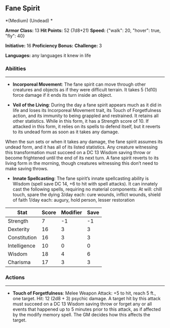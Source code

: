## Fane Spirit
*(Medium) (Undead) *

**Armor Class:** 13
**Hit Points:** 52 (7d8+21)
**Speed:** {"walk": 20, "hover": true, "fly": 40}

**Initiative:** 16
**Proficiency Bonus:**
**Challenge:** 3

**Languages:** any languages it knew in life

### Abilities
 --- 
- **Incorporeal Movement**: The fane spirit can move through other creatures and objects as if they were difficult terrain. It takes 5 (1d10) force damage if it ends its turn inside an object.

- **Veil of the Living**: During the day a fane spirit appears much as it did in life and loses its Incorporeal Movement trait, its Touch of Forgetfulness action, and its immunity to being grappled and restrained. It retains all other statistics. While in this form, it has a Strength score of 10. If attacked in this form, it relies on its spells to defend itself, but it reverts to its undead form as soon as it takes any damage.

When the sun sets or when it takes any damage, the fane spirit assumes its undead form, and it has all of its listed statistics. Any creature witnessing this transformation must succeed on a DC 13 Wisdom saving throw or become frightened until the end of its next turn. A fane spirit reverts to its living form in the morning, though creatures witnessing this don’t need to make saving throws.

- **Innate Spellcasting**: The fane spirit’s innate spellcasting ability is Wisdom (spell save DC 14, +6 to hit with spell attacks). It can innately cast the following spells, requiring no material components:
At will: chill touch, spare the dying
3/day each: cure wounds, inflict wounds, shield of faith
1/day each: augury, hold person, lesser restoration



| Stat | Score | Modifier | Save |
| ---- | ---- | ---- | ---- |
| Strength | 7 | -1 | -1 |
| Dexterity | 16 | 3 | 3 |
| Constitution | 16 | 3 | 3 |
| Intelligence | 10 | 0 | 0 |
| Wisdom | 18 | 4 | 6 |
| Charisma | 17 | 3 | 3 |

### Actions
 --- 
- **Touch of Forgetfulness**: Melee Weapon Attack: +5 to hit, reach 5 ft., one target. Hit: 12 (2d8 + 3) psychic damage. A target hit by this attack must succeed on a DC 13 Wisdom saving throw or forget any or all events that happened up to 5 minutes prior to this attack, as if affected by the modify memory spell. The GM decides how this affects the target.

